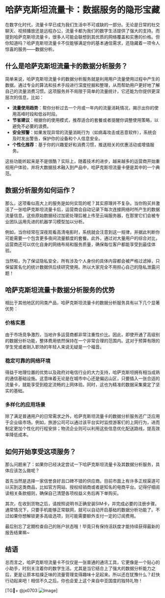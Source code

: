 # 哈萨克斯坦流量卡：数据服务的隐形宝藏

在数字化时代，流量卡早已成为我们生活中不可或缺的一部分。无论是日常的社交聊天、视频播放还是远程办公，流量卡都为我们的数字生活提供了强大的支持。而提到哈萨克斯坦流量卡，很多人可能会联想到其优质的网络覆盖和实惠的价格。但你知道吗？哈萨克斯坦流量卡不仅能够满足你的基本通信需求，还隐藏着一项令人惊喜的服务——数据分析。

## 什么是哈萨克斯坦流量卡的数据分析服务？

简单来说，哈萨克斯坦流量卡的数据分析服务就是利用用户流量使用过程中产生的数据，通过专业的算法和技术手段进行深度挖掘和整理，从而帮助用户更好地了解自己的流量消费习惯。这项服务并不局限于简单的流量统计，它还能为你提供更深层次的信息，比如：

- **流量使用趋势**：帮你分析过去一个月或一年内的流量消耗情况，揭示出你的使用高峰时段和低谷时段。
- **节省建议**：根据你的使用模式，推荐适合的套餐或者提醒你调整使用策略，以避免不必要的浪费。
- **安全预警**：如果发现异常的流量消耗行为（如病毒攻击或恶意软件），系统会及时发出警告，保护你的设备和个人信息安全。
- **个性化推荐**：基于你的兴趣爱好和消费习惯，推送相关的优惠活动或增值服务。

这些功能听起来是不是很酷？实际上，随着技术的进步，越来越多的运营商开始重视用户体验，并将大数据技术融入到产品中，哈萨克斯坦流量卡便是其中的一个典范。

## 数据分析服务如何运作？

那么，这项看似高大上的服务是如何实现的呢？其实原理并不复杂。当你购买并激活了一张哈萨克斯坦流量卡后，运营商会自动记录下每次连接网络时所产生的数据流量信息。这些原始数据经过加密处理后被上传至云端服务器，在那里它们会被专业团队运用先进的机器学习模型加以分析。

例如，当你经常在深夜观看高清电影时，系统就会注意到这一规律，并据此判断你可能需要一个包含更多夜间流量额度的套餐。此外，通过对大量用户的综合对比，运营商还可以优化自身的网络布局和服务质量，确保每位客户都能享受到最佳体验。

当然啦，为了保证隐私安全，所有涉及个人身份的具体内容都会被严格过滤掉，只保留匿名化的统计数据供后续研究使用。所以大家完全不用担心自己的隐私泄露问题！

## 哈萨克斯坦流量卡数据分析服务的优势

相比于其他地区的同类产品，哈萨克斯坦流量卡的数据分析服务具有以下几个显著优势：

### 价格实惠

由于市场竞争激烈，当地许多运营商都非常注重性价比。因此，即使开通了高级别的数据分析功能，整体费用依然保持在一个非常合理的范围内。这对于预算有限的学生党或者刚入职场的年轻人来说无疑是一个福音。

### 稳定可靠的网络环境

得益于地理位置的优势以及政府对电信行业的大力支持，哈萨克斯坦拥有相当成熟的通信基础设施。这意味着无论是在城市中心还是偏远山区，只要插入一张合适的流量卡，就能享受到稳定流畅的上网体验。同时，这也为精准的数据采集奠定了坚实的基础。

### 多样化的应用场景

除了满足普通用户的日常需求之外，哈萨克斯坦流量卡的数据分析服务还广泛应用于企业级市场。例如，旅游公司可以通过该平台实时监控游客们的上网行为，进而制定更加个性化的行程安排；物流企业则可以利用这些信息优化配送路线，提高效率降低成本。

## 如何开始享受这项服务？

那么问题来了：如果你已经决定尝试一下哈萨克斯坦流量卡及其数据分析服务，具体应该怎么做呢？

首先当然是选择一家信誉良好且口碑不错的供应商。目前市面上有许多正规渠道可以买到这类商品，比如官方网站、授权经销商或者是知名的电商平台。记得仔细阅读相关条款细则，确保自己清楚各项权益义务后再下单购买。

其次，在收到货物之后，请按照说明书正确安装SIM卡，并完成必要的注册步骤。通常情况下，只要手机能够正常联网，就可以自动开启基础的数据分析功能了。不过如果你想解锁更多高级选项，则可能需要额外支付一定的订阅费用。

最后别忘了定期检查自己的账户状态哦！毕竟只有保持活跃度才能持续获得最新的报告结果嘛~

## 结语

总而言之，哈萨克斯坦流量卡不仅仅是一张普通的通讯工具，它更像是一个贴心的小助手，时刻关注着你的数字生活。尤其是当它结合上了强大的数据分析能力之后，更是让原本枯燥乏味的流量管理变得趣味十足起来。所以还在犹豫什么？赶快行动起来吧！相信不久之后，你也会爱上这个来自中亚国度的独特礼物！

[TG💪+ @jx0703 ![Image](https://github.com/user-attachments/assets/dbca1d08-cadb-493c-b0ec-ad6f7a83f270)]